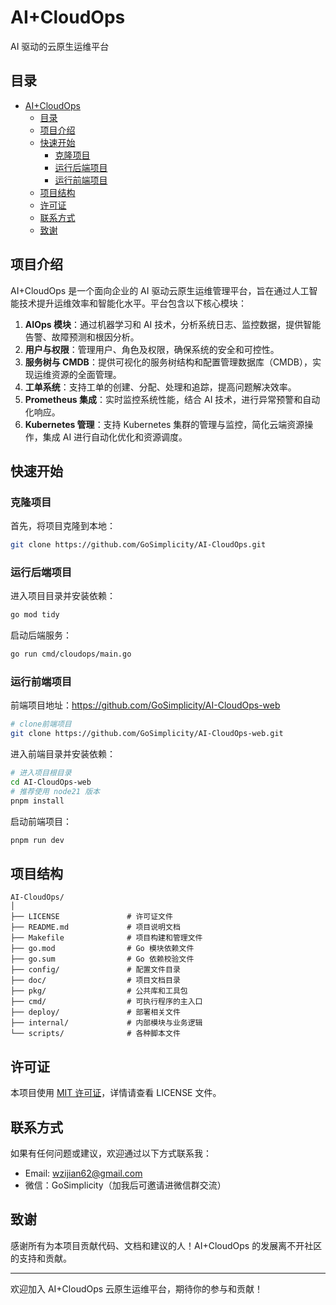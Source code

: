 # AI+CloudOps

AI 驱动的云原生运维平台

## 目录

- [AI+CloudOps](#AICloudOps)
  - [目录](#目录)
  - [项目介绍](#项目介绍)
  - [快速开始](#快速开始)
    - [克隆项目](#克隆项目)
    - [运行后端项目](#运行后端项目)
    - [运行前端项目](#运行前端项目)
  - [项目结构](#项目结构)
  - [许可证](#许可证)
  - [联系方式](#联系方式)
  - [致谢](#致谢)

## 项目介绍

AI+CloudOps 是一个面向企业的 AI 驱动云原生运维管理平台，旨在通过人工智能技术提升运维效率和智能化水平。平台包含以下核心模块：

1. **AIOps 模块**：通过机器学习和 AI 技术，分析系统日志、监控数据，提供智能告警、故障预测和根因分析。
2. **用户与权限**：管理用户、角色及权限，确保系统的安全和可控性。
3. **服务树与 CMDB**：提供可视化的服务树结构和配置管理数据库（CMDB），实现运维资源的全面管理。
4. **工单系统**：支持工单的创建、分配、处理和追踪，提高问题解决效率。
5. **Prometheus 集成**：实时监控系统性能，结合 AI 技术，进行异常预警和自动化响应。
6. **Kubernetes 管理**：支持 Kubernetes 集群的管理与监控，简化云端资源操作，集成 AI 进行自动化优化和资源调度。

## 快速开始

### 克隆项目

首先，将项目克隆到本地：

```bash
git clone https://github.com/GoSimplicity/AI-CloudOps.git
```

### 运行后端项目

进入项目目录并安装依赖：

```bash
go mod tidy
```

启动后端服务：

```bash
go run cmd/cloudops/main.go
```

### 运行前端项目

前端项目地址：<https://github.com/GoSimplicity/AI-CloudOps-web>

```bash
# clone前端项目
git clone https://github.com/GoSimplicity/AI-CloudOps-web.git
```

进入前端目录并安装依赖：

```bash
# 进入项目根目录
cd AI-CloudOps-web
# 推荐使用 node21 版本
pnpm install
```

启动前端项目：

```bash
pnpm run dev
```

## 项目结构

```text
AI-CloudOps/
│
├── LICENSE               # 许可证文件
├── README.md             # 项目说明文档
├── Makefile              # 项目构建和管理文件
├── go.mod                # Go 模块依赖文件
├── go.sum                # Go 依赖校验文件
├── config/               # 配置文件目录
├── doc/                  # 项目文档目录
├── pkg/                  # 公共库和工具包
├── cmd/                  # 可执行程序的主入口
├── deploy/               # 部署相关文件
├── internal/             # 内部模块与业务逻辑
└── scripts/              # 各种脚本文件
```

## 许可证

本项目使用 [MIT 许可证](./LICENSE)，详情请查看 LICENSE 文件。

## 联系方式

如果有任何问题或建议，欢迎通过以下方式联系我：

- Email: [wzijian62@gmail.com](mailto:wzijian62@gmail.com)
- 微信：GoSimplicity（加我后可邀请进微信群交流）

## 致谢

感谢所有为本项目贡献代码、文档和建议的人！AI+CloudOps 的发展离不开社区的支持和贡献。

---

欢迎加入 AI+CloudOps 云原生运维平台，期待你的参与和贡献！